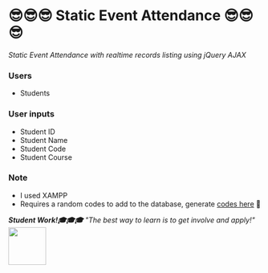 # :sunglasses::sunglasses::sunglasses: Static Event Attendance :sunglasses::sunglasses::sunglasses:
_Static Event Attendance with realtime records listing using jQuery AJAX_

### Users
* Students

### User inputs
* Student ID
* Student Name
* Student Code
* Student Course

### Note
* I used XAMPP
* Requires a random codes to add to the database, generate [codes here](http://www.generaterandomcodes.com/free-generate-random-codes-tool) :rocket:


_**Student Work!:mortar_board::mortar_board::mortar_board:** "The best way to learn is to get involve and apply!"_ <img src=https://i.imgur.com/Gs4Mc7E.jpg width="75px">
